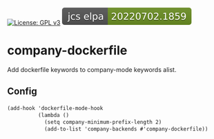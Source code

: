 [![License: GPL v3](https://img.shields.io/badge/License-GPL%20v3-blue.svg)](https://www.gnu.org/licenses/gpl-3.0)
[![JCS-ELPA](https://raw.githubusercontent.com/jcs-emacs/badges/master/elpa/v/company-dockerfile.svg)](https://jcs-emacs.github.io/jcs-elpa/#/company-dockerfile)

# company-dockerfile

Add dockerfile keywords to company-mode keywords alist.

## Config

```emacs-lisp
(add-hook 'dockerfile-mode-hook
          (lambda ()
            (setq company-minimum-prefix-length 2)
            (add-to-list 'company-backends #'company-dockerfile))
```
